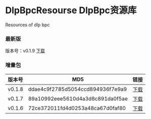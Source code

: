 # DlpBpcResourse DlpBpc资源库
Resources of dlp bpc 

### 最新版
版本号：v0.1.9 [下载](./src/pack/release.zip)

### 增量包    

|版本号    |MD5                               |链接                                       |
|:---      | ---                              | ---                                       |
|v0.1.8    |ddae4c9f2785d5054ccd894936f7e9a9  |[下载](./src/v0.1.8/release.zip)           |
|v0.1.7    |89a10992eee5610d4a3d8c891da0f5ae  |[下载](./src/v0.1.7/release.zip)           |
|v0.1.6    |72ce372011fd4d0253a48ca67d0faf80  |[下载](./src/v0.1.6/release.zip)           |
